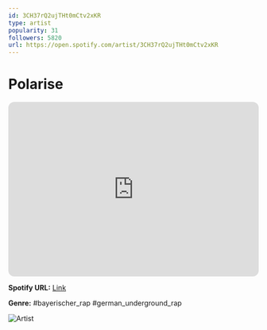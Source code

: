```yaml
---
id: 3CH37rQ2ujTHt0mCtv2xKR
type: artist
popularity: 31
followers: 5820
url: https://open.spotify.com/artist/3CH37rQ2ujTHt0mCtv2xKR
---
```

# Polarise

<iframe style="border-radius:12px" src="https://open.spotify.com/embed/artist/3CH37rQ2ujTHt0mCtv2xKR" width="100%" height="352" frameBorder="0" allowfullscreen="" allow="autoplay; clipboard-write; encrypted-media; fullscreen; picture-in-picture" loading="lazy"></iframe>

**Spotify URL:** [Link](https://open.spotify.com/artist/3CH37rQ2ujTHt0mCtv2xKR)

**Genre:**  #bayerischer_rap #german_underground_rap

![Artist](https://i.scdn.co/image/ab6761610000e5eb836888d1f545e4b65d5d79e7)

